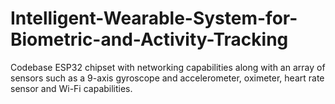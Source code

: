 # Intelligent-Wearable-System-for-Biometric-and-Activity-Tracking
Codebase ESP32 chipset with networking capabilities along with an array of sensors such as a 9-axis gyroscope and accelerometer, oximeter, heart rate sensor and Wi-Fi capabilities.

